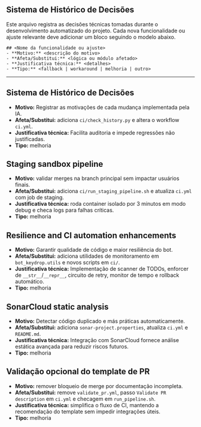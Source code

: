 ## Sistema de Histórico de Decisões

Este arquivo registra as decisões técnicas tomadas durante o desenvolvimento automatizado do projeto.
Cada nova funcionalidade ou ajuste relevante deve adicionar um bloco seguindo o modelo abaixo.

```
## <Nome da funcionalidade ou ajuste>
- **Motivo:** <descrição do motivo>
- **Afeta/Substitui:** <lógica ou módulo afetado>
- **Justificativa técnica:** <detalhes>
- **Tipo:** <fallback | workaround | melhoria | outro>
```

---

## Sistema de Histórico de Decisões
- **Motivo:** Registrar as motivações de cada mudança implementada pela IA.
- **Afeta/Substitui:** adiciona `ci/check_history.py` e altera o workflow `ci.yml`.
- **Justificativa técnica:** Facilita auditoria e impede regressões não justificadas.
- **Tipo:** melhoria

## Staging sandbox pipeline
- **Motivo:** validar merges na branch principal sem impactar usuários finais.
- **Afeta/Substitui:** adiciona `ci/run_staging_pipeline.sh` e atualiza `ci.yml` com job de staging.
- **Justificativa técnica:** roda container isolado por 3 minutos em modo debug e checa logs para falhas críticas.
- **Tipo:** melhoria

## Resilience and CI automation enhancements
- **Motivo:** Garantir qualidade de código e maior resiliência do bot.
- **Afeta/Substitui:** adiciona utilidades de monitoramento em `bot_keydrop.utils` e novos scripts em `ci/`.
- **Justificativa técnica:** Implementação de scanner de TODOs, enforcer de `__str__`/`__repr__`, circuito de retry, monitor de tempo e rollback automático.
- **Tipo:** melhoria

## SonarCloud static analysis
- **Motivo:** Detectar código duplicado e más práticas automaticamente.
- **Afeta/Substitui:** adiciona `sonar-project.properties`, atualiza `ci.yml` e `README.md`.
- **Justificativa técnica:** Integração com SonarCloud fornece análise estática avançada para reduzir riscos futuros.
- **Tipo:** melhoria

## Validação opcional do template de PR
- **Motivo:** remover bloqueio de merge por documentação incompleta.
- **Afeta/Substitui:** remove `validate_pr.yml`, passo `Validate PR description` em `ci.yml` e checagem em `run_pipeline.sh`.
- **Justificativa técnica:** simplifica o fluxo de CI, mantendo a recomendação do template sem impedir integrações úteis.
- **Tipo:** melhoria
